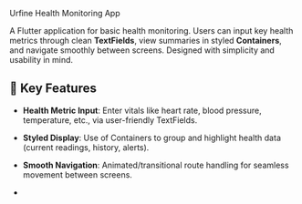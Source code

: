  Urfine Health Monitoring App

A Flutter application for basic health monitoring. Users can input key health metrics through clean **TextFields**, view summaries in styled **Containers**, and navigate smoothly between screens. Designed with simplicity and usability in mind.

## 🚀 Key Features

- **Health Metric Input**: Enter vitals like heart rate, blood pressure, temperature, etc., via user-friendly TextFields.  
- **Styled Display**: Use of Containers to group and highlight health data (current readings, history, alerts).  
- **Smooth Navigation**: Animated/transitional route handling for seamless movement between screens.  
 
-

